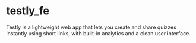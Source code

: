 # testly_fe
Testly is a lightweight web app that lets you create and share quizzes instantly using short links, with built-in analytics and a clean user interface.
